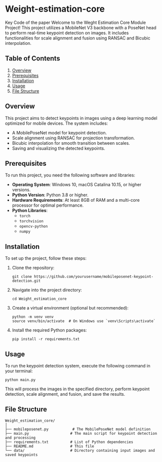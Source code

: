 # Weight-estimation-core
Key Code of the paper
Welcome to the Weght Estimation Core Module Project! This project utilizes a MobileNet V3 backbone with a PoseNet head to perform real-time keypoint detection on images. It includes functionalities for scale alignment and fusion using RANSAC and Bicubic interpolation.

## Table of Contents

1. [Overview](#overview)
2. [Prerequisites](#prerequisites)
3. [Installation](#installation)
4. [Usage](#usage)
5. [File Structure](#file-structure)


## Overview

This project aims to detect keypoints in images using a deep learning model optimized for mobile devices. The system includes:
- A MobilePoseNet model for keypoint detection.
- Scale alignment using RANSAC for projection transformation.
- Bicubic interpolation for smooth transition between scales.
- Saving and visualizing the detected keypoints.

## Prerequisites

To run this project, you need the following software and libraries:

- **Operating System**: Windows 10, macOS Catalina 10.15, or higher versions.
- **Python Version**: Python 3.8 or higher.
- **Hardware Requirements**: At least 8GB of RAM and a multi-core processor for optimal performance.
- **Python Libraries**: 
  - `torch`
  - `torchvision`
  - `opencv-python`
  - `numpy`

## Installation

To set up the project, follow these steps:

1. Clone the repository:
   ```
   git clone https://github.com/yourusername/mobileposenet-keypoint-detection.git
   ```

2. Navigate into the project directory:
   ```
   cd Weight_estimation_core

   ```

3. Create a virtual environment (optional but recommended):
   ```
   python -m venv venv
   source venv/bin/activate  # On Windows use `venv\Scripts\activate`
   ```

4. Install the required Python packages:
   ```
   pip install -r requirements.txt
   ```

## Usage

To run the keypoint detection system, execute the following command in your terminal:

```
python main.py
```

This will process the images in the specified directory, perform keypoint detection, scale alignment, and fusion, and save the results.

## File Structure

```
Weight_estimation_core/
│
├── mobileposenet.py           # The MobilePoseNet model definition
├── main.py                   # The main script for keypoint detection and processing
├── requirements.txt          # List of Python dependencies
├── README.md                 # This file
└── data/                     # Directory containing input images and saved keypoints
```

